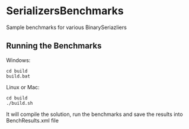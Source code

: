 SerializersBenchmarks
=====================

Sample benchmarks for various BinarySeriazliers

Running the Benchmarks
---------------------

Windows:

    cd build
    build.bat
    
Linux or Mac:

    cd build
    ./build.sh

It will compile the solution, run the benchmarks and save the results into BenchResults.xml file 

